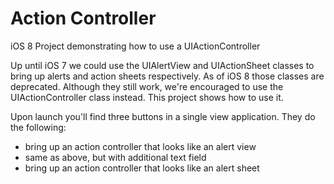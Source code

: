 # Action Controller
iOS 8 Project demonstrating how to use a UIActionController

Up until iOS 7 we could use the UIAlertView and UIActionSheet classes to bring up alerts and action sheets respectively. As of iOS 8 those classes are deprecated. Although they still work, we're encouraged to use the UIActionController class instead. This project shows how to use it.

Upon launch you'll find three buttons in a single view application. They do the following:
 * bring up an action controller that looks like an alert view
 * same as above, but with additional text field
 * bring up an action controller that looks like an alert sheet
 
 
